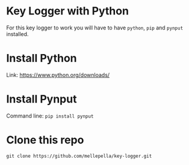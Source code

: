# Key Logger with Python

For this key logger to work you will have to have `python`, `pip` and `pynput` installed.

# Install Python

Link: https://www.python.org/downloads/

# Install Pynput

Command line: `pip install pynput`

# Clone this repo

`git clone https://github.com/mellepella/key-logger.git` 
